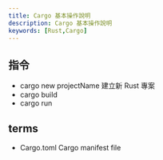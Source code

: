 ```yaml
---
title: Cargo 基本操作說明
description: Cargo 基本操作說明
keywords: [Rust,Cargo]
---
```



## 指令
* cargo new projectName 建立新 Rust 專案
* cargo build 
* cargo run 


## terms
* Cargo.toml Cargo manifest file
